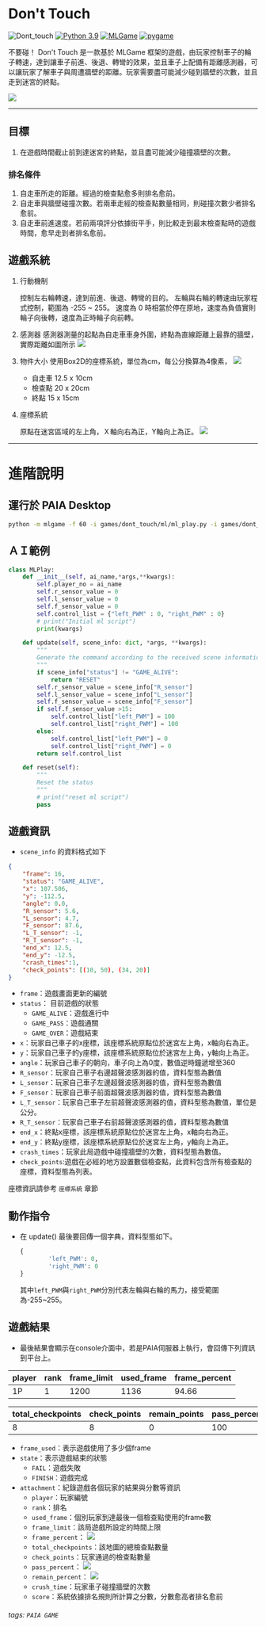 # Don't Touch

![Dont_touch](https://img.shields.io/github/v/tag/yen900611/Dont_touch)
[![Python 3.9](https://img.shields.io/badge/python-3.9-blue.svg)](https://www.python.org/downloads/release/python-390/)
[![MLGame](https://img.shields.io/badge/MLGame->9.5.3.*-<COLOR>.svg)](https://github.com/PAIA-Playful-AI-Arena/MLGame)
[![pygame](https://img.shields.io/badge/pygame-2.0.1-<COLOR>.svg)](https://github.com/pygame/pygame/releases/tag/2.0.1)

不要碰！
Don't Touch 是一款基於 MLGame 框架的遊戲，由玩家控制車子的輪子轉速，達到讓車子前進、後退、轉彎的效果，並且車子上配備有距離感測器，可以讓玩家了解車子與周遭牆壁的距離。玩家需要盡可能減少碰到牆壁的次數，並且走到迷宮的終點。

![](https://im.ezgif.com/tmp/ezgif-1-c56ed4582f.gif)


---
## 目標

1. 在遊戲時間截止前到達迷宮的終點，並且盡可能減少碰撞牆壁的次數。

### 排名條件

1. 自走車所走的距離。經過的檢查點愈多則排名愈前。
2. 自走車與牆壁碰撞次數。若兩車走經的檢查點數量相同，則碰撞次數少者排名愈前。
3. 自走車前進速度。若前兩項評分依據街平手，則比較走到最末檢查點時的遊戲時間，愈早走到者排名愈前。

## 遊戲系統

1. 行動機制

    控制左右輪轉速，達到前進、後退、轉彎的目的。
    左輪與右輪的轉速由玩家程式控制，範圍為 -255 ~ 255。 
   速度為 0 時相當於停在原地，速度為負值實則輪子向後轉，速度為正時輪子向前轉。

2. 感測器
    感測器測量的起點為自走車車身外圍，終點為直線距離上最靠的牆壁，實際距離如圖所示
    ![](https://i.imgur.com/WahDo5b.png)

4. 物件大小
    使用Box2D的座標系統，單位為cm，每公分換算為4像素，
    ![](https://i.imgur.com/ghBEVyZ.png)


    - 自走車 12.5 x 10cm
    - 檢查點 20 x 20cm
    - 終點 15 x 15cm
4. 座標系統
    
    原點在迷宮區域的左上角，Ｘ軸向右為正，Y軸向上為正。
    ![](https://i.imgur.com/4dcUjgr.png)

---

# 進階說明
## 運行於 PAIA Desktop

```bash
python -m mlgame -f 60 -i games/dont_touch/ml/ml_play.py -i games/dont_touch/ml/ml_play_manual.py games/dont_touch --time_to_play 1800 --map 2 --sound on
```

## ＡＩ範例

```python
class MLPlay:
    def __init__(self, ai_name,*args,**kwargs):
        self.player_no = ai_name
        self.r_sensor_value = 0
        self.l_sensor_value = 0
        self.f_sensor_value = 0
        self.control_list = {"left_PWM" : 0, "right_PWM" : 0}
        # print("Initial ml script")
        print(kwargs)

    def update(self, scene_info: dict, *args, **kwargs):
        """
        Generate the command according to the received scene information
        """
        if scene_info["status"] != "GAME_ALIVE":
            return "RESET"
        self.r_sensor_value = scene_info["R_sensor"]
        self.l_sensor_value = scene_info["L_sensor"]
        self.f_sensor_value = scene_info["F_sensor"]
        if self.f_sensor_value >15:
            self.control_list["left_PWM"] = 100
            self.control_list["right_PWM"] = 100
        else:
            self.control_list["left_PWM"] = 0
            self.control_list["right_PWM"] = 0
        return self.control_list

    def reset(self):
        """
        Reset the status
        """
        # print("reset ml script")
        pass

```

## 遊戲資訊

- `scene_info` 的資料格式如下

```json
{
    "frame": 16,
    "status": "GAME_ALIVE", 
    "x": 107.506, 
    "y": -112.5, 
    "angle": 0.0, 
    "R_sensor": 5.6, 
    "L_sensor": 4.7, 
    "F_sensor": 87.6, 
    "L_T_sensor": -1, 
    "R_T_sensor": -1, 
    "end_x": 12.5,
    "end_y": -12.5,
    "crash_times":1,
    "check_points": [(10, 50), (34, 20)]
}

```

* `frame`：遊戲畫面更新的編號
* `status`： 目前遊戲的狀態
    - `GAME_ALIVE`：遊戲進行中
    - `GAME_PASS`：遊戲通關
    - `GAME_OVER`：遊戲結束
* `x`：玩家自己車子的x座標，該座標系統原點位於迷宮左上角，x軸向右為正。
* `y`：玩家自己車子的y座標，該座標系統原點位於迷宮左上角，y軸向上為正。
* `angle`：玩家自己車子的朝向，車子向上為0度，數值逆時鐘遞增至360
* `R_sensor`：玩家自己車子右邊超聲波感測器的值，資料型態為數值
* `L_sensor`：玩家自己車子左邊超聲波感測器的值，資料型態為數值
* `F_sensor`：玩家自己車子前面超聲波感測器的值，資料型態為數值
* `L_T_sensor`：玩家自己車子左前超聲波感測器的值，資料型態為數值，單位是公分。
* `R_T_sensor`：玩家自己車子右前超聲波感測器的值，資料型態為數值
* `end_x`：終點x座標，該座標系統原點位於迷宮左上角，x軸向右為正。
* `end_y`：終點y座標，該座標系統原點位於迷宮左上角，y軸向上為正。
* `crash_times`：玩家此局遊戲中碰撞牆壁的次數，資料型態為數值。
* `check_points`:遊戲在必經的地方設置數個檢查點，此資料包含所有檢查點的座標，資料型態為列表。

座標資訊請參考 `座標系統` 章節
## 動作指令

- 在 update() 最後要回傳一個字典，資料型態如下。
    ```python
    {
            'left_PWM': 0,
            'right_PWM': 0
    }
    ```
    其中`left_PWM`與`right_PWM`分別代表左輪與右輪的馬力，接受範圍為-255~255。


## 遊戲結果

- 最後結果會顯示在console介面中，若是PAIA伺服器上執行，會回傳下列資訊到平台上。

|player|rank|frame_limit|used_frame|frame_percent|
|-|-|-|-|-|
|1P|1|1200|1136|94.66|

|total_checkpoints|check_points|remain_points|pass_percent|crush_times|score|
|-|-|-|-|-|-|
|8|8|0|100|2|79978.864|

- `frame_used`：表示遊戲使用了多少個frame
- `state`：表示遊戲結束的狀態
    - `FAIL`：遊戲失敗
    - `FINISH`：遊戲完成
- `attachment`：紀錄遊戲各個玩家的結果與分數等資訊
    - `player`：玩家編號
    - `rank`：排名
    - `used_frame`：個別玩家到達最後一個檢查點使用的frame數
    - `frame_limit`：該局遊戲所設定的時間上限
    - `frame_percent`：
        ![](https://i.imgur.com/QuI8HmM.png)
    - `total_checkpoints`：該地圖的總檢查點數量
    - `check_points`：玩家通過的檢查點數量
    - `pass_percent`：
        ![](https://i.imgur.com/QuMt5Lu.png)
    - `remain_percent`：
        ![](https://i.imgur.com/mym3FVm.png)
    - `crush_time`：玩家車子碰撞牆壁的次數
    - `score`：系統依據排名規則所計算之分數，分數愈高者排名愈前

###### tags: `PAIA GAME`